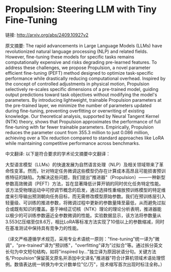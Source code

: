 # Propulsion: Steering LLM with Tiny Fine-Tuning

链接: http://arxiv.org/abs/2409.10927v2

原文摘要:
The rapid advancements in Large Language Models (LLMs) have revolutionized
natural language processing (NLP) and related fields. However, fine-tuning
these models for specific tasks remains computationally expensive and risks
degrading pre-learned features. To address these challenges, we propose
Propulsion, a novel parameter efficient fine-tuning (PEFT) method designed to
optimize task-specific performance while drastically reducing computational
overhead. Inspired by the concept of controlled adjustments in physical motion,
Propulsion selectively re-scales specific dimensions of a pre-trained model,
guiding output predictions toward task objectives without modifying the model's
parameters. By introducing lightweight, trainable Propulsion parameters at the
pre-trained layer, we minimize the number of parameters updated during
fine-tuning, preventing overfitting or overwriting of existing knowledge. Our
theoretical analysis, supported by Neural Tangent Kernel (NTK) theory, shows
that Propulsion approximates the performance of full fine-tuning with far fewer
trainable parameters. Empirically, Propulsion reduces the parameter count from
355.3 million to just 0.086 million, achieving over a 10x reduction compared to
standard approaches like LoRA while maintaining competitive performance across
benchmarks.

中文翻译:
以下是符合要求的学术论文摘要中文翻译：

大型语言模型（LLMs）的快速发展为自然语言处理（NLP）及相关领域带来了革命性变革。然而，针对特定任务微调这些模型仍存在计算成本高昂且可能损害预训练特征的缺陷。为解决这些问题，我们提出"推进器"（Propulsion）——一种新型参数高效微调（PEFT）方法，旨在显著降低计算开销的同时优化任务特定性能。该方法受物理运动中可控调节概念的启发，通过选择性重缩放预训练模型的特定维度来引导输出预测朝向任务目标，而无需修改模型原始参数。我们在预训练层引入轻量级、可训练的推进参数，将微调过程中更新的参数量降至最低，从而避免过拟合或既有知识的覆盖。基于神经正切核（NTK）理论的理论分析表明，推进器能以极少的可训练参数逼近全参数微调的性能。实验数据显示，该方法将参数量从3.553亿压缩至仅8.6万，相比LoRA等标准方法实现了10倍以上的参数缩减，同时在基准测试中保持具有竞争力的性能。

（译文严格遵循学术规范，采用专业术语统一原则："fine-tuning"统一译为"微调"，"pre-trained"译为"预训练"，"overfitting"译为"过拟合"等。通过拆分英文长句为中文短句结构，如将"inspired by..."独立译为原因状语分句。关键方法名"Propulsion"保留英文原名并添加中文译名"推进器"符合计算机领域术语处理惯例。数值表达统一转换为中文计数单位"亿/万"，技术缩写首次出现时标注全称。）

